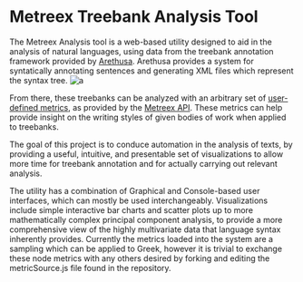 # Metreex Treebank Analysis Tool
The Metreex Analysis tool is a web-based utility designed to aid in the analysis of natural languages, using data from the treebank annotation framework provided by [Arethusa](https://github.com/alpheios-project/arethusa). Arethusa provides a system for syntatically annotating sentences and generating XML files which represent the syntax tree. 
![a](http://www.perseids.org/tools/arethusa/dist/examples/images/grid.png)

From there, these treebanks can be analyzed with an arbitrary set of [user-defined metrics](https://github.com/Atonement100/metreex-analysis-tool/blob/master/metricSource.js), as provided by the [Metreex API](http://www.metreex.org/doc/). These metrics can help provide insight on the writing styles of given bodies of work when applied to treebanks. 

The goal of this project is to conduce automation in the analysis of texts, by providing a useful, intuitive, and presentable set of visualizations to allow more time for treebank annotation and for actually carrying out relevant analysis. 

The utility has a combination of Graphical and Console-based user interfaces, which can mostly be used interchangeably. Visualizations include simple interactive bar charts and scatter plots up to more mathematically complex principal component analysis, to provide a more comprehensive view of the highly multivariate data that language syntax inherently provides. Currently the metrics loaded into the system are a sampling which can be applied to Greek, however it is trivial to exchange these node metrics with any others desired by forking and editing the metricSource.js file found in the repository. 
